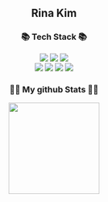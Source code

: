 <h2 align="center"> Rina Kim </h2>

<h3 align="center">📚 Tech Stack 📚</h3>
<p align="center">
  <a><img src="https://img.shields.io/badge/java-007396?style=for-the-badge&logo=java&logoColor=white"></a>
  <a><img src="https://img.shields.io/badge/c-A8B9CC?style=for-the-badge&logo=c&logoColor=white">
  <a><img src="https://img.shields.io/badge/python-3776AB?style=for-the-badge&logo=python&logoColor=white">
  <br>
  <a><img src="https://img.shields.io/badge/spring-6DB33F?style=for-the-badge&logo=spring&logoColor=white"></a>
  <a><img src="https://img.shields.io/badge/springboot-6DB33F?style=for-the-badge&logo=springboot&logoColor=white"></a>
  <a><img src="https://img.shields.io/badge/django-092E20?style=for-the-badge&logo=django&logoColor=white"></a>
  <a><img src="https://img.shields.io/badge/mysql-4479A1?style=for-the-badge&logo=mysql&logoColor=white"></a>
</p>

<div align="center">
<h3 align="center">👩‍💻 My github Stats 👩‍💻</h3>
 
  <img height="180em" src="https://github-readme-stats-git-masterrstaa-rickstaa.vercel.app/api/top-langs/?username=ri-naa&layout=compact" />
